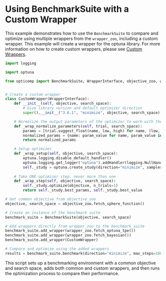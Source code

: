 # Using BenchmarkSuite with a Custom Wrapper

This example demonstrates how to use the `BenchmarkSuite` to compare and optimize using multiple wrappers from the `wrapper_zoo`, including a custom wrapper. This example will create a wrapper for the optuna library.
For more information on how to create custom wrappers, please see [Custom Wrappers](Common%20wrappers.md).

```python
import logging

import optuna

from opticomp import BenchmarkSuite, WrapperInterface, objective_zoo, wrapper_zoo


# Create a custom wrapper
class CustomWrapper(WrapperInterface):
    def __init__(self, objective, search_space):
        # Give library version and default optimizer direction
        super().__init__("3.6.1", "minimize", objective, search_space)

    # Normalize the output parameters of the optimizer to work with the BenchmarkSuite
    def _wrap_normalize_parameters(self, trial, search_space):
        params = [trial.suggest_float(name, low, high) for name, (low, high) in search_space.items()]
        normalized_params = {name: param_value for name, param_value in zip(search_space.keys(), params)}
        return normalized_params

    # Setup optimizer
    def _wrap_setup(self, objective, search_space):
        optuna.logging.disable_default_handler()
        optuna.logging.get_logger("optuna").addHandler(logging.NullHandler())
        self._study = optuna.create_study(direction="minimize", sampler=optuna.samplers.RandomSampler())
    
    # Take ONE optimizer step. never more than one
    def _wrap_step(self, objective, search_space):
        self._study.optimize(objective, n_trials=1)
        return self._study.best_params, self._study.best_value

# Get common objective from objective_zoo
objective, search_space = objective_zoo.fetch_sphere_function()

# Create an instance of the benchmark suite
benchmark_suite = BenchmarkSuite(objective, search_space)

# Add wrappers directly from wrapper_zoo to the benchmark_suite
benchmark_suite.add_wrapper(wrapper_zoo.fetch_optuna_tpe())
benchmark_suite.add_wrapper(wrapper_zoo.fetch_bayesian())
benchmark_suite.add_wrapper(CustomWrapper)

# Compare and optimize using the added wrappers
results = benchmark_suite.benchmark(direction="minimize", max_steps=100, target_score=200, verbose=True, progress_bar=True)
```

This script sets up a benchmarking environment with a common objective and search space, adds both common and custom wrappers, and then runs the optimization process to compare their performance.
